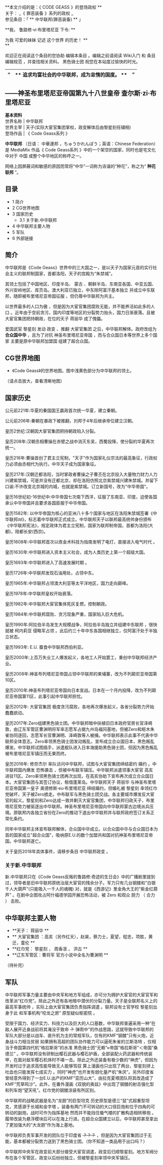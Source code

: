 **本文介绍的是：《 CODE GEASS  》的登场政权 **  
关于： _《 罪恶装备  》系列的政权 _  
参见条目：「 ** 中华联邦(罪恶装备)  ** 」

**我， 鲁路修·vi·布里塔尼亚  下令: **

为我  可爱的妹妹  记述  这个世界  的历史！ **  
**

欢迎正在阅读这个条目的您协助  编辑本条目  。编辑之前请阅读  Wiki入门  和  条目编辑规范  ，并查找相关资料。  黑色骑士团
祝您在本站度过愉快的时光。

“  |  ** 追求均富社会的中华联邦，成为怠惰的国度。  ** |  ”   
---|---|---  
——神圣布里塔尼亚帝国第九十八世皇帝  查尔斯·zi·布里塔尼亚  
---  
**基本资料**  
世界名称  |  中华联邦   
世界主宰  |  天子(实际大宦官集团掌权，政变解体后由黎星刻任辅相)   
登场作品  |  《  Code Geass系列  》   
  
**中华联邦** （日语：  中華連邦  ，ちゅうかれんぽう；英语：Chinese Federation）是  MediaMix  作品《  Code
Geass系列  》中的一个架空的国家，同时也是宅文化中对于  中国  或整个中华地区的称呼之一。

网络上因屏蔽词和敏感的原因而常将“中华”一词称为诙谐的“种花”，称之为“ **种花联邦** ”。

##  目录

  * 1  简介 
  * 2  CG世界地图 
  * 3  国家历史 
    * 3.1  关于新.中华联邦 
  * 4  中华联邦主要人物 
  * 5  军队 
  * 6  外部链接 

##  简介

中华联邦是《Code Geass》世界中的三大国之一，是以天子为国家元首的实行社会主义的联邦制国家，首都洛阳，天子的宫殿为“朱禁城”。

其领土包括了中国地区、印度半岛、  蒙古  、朝鲜半岛、东南亚各国、中亚五国、外兴安岭地区、库页岛。澳大利亚已独立，中东除阿富汗基本独立
并成立中东联邦，随即被布里塔尼亚帝国征服  ，但仍尊中华联邦为共主。

以世界最多的人口为傲  ，但是因为大宦官集团腐败无能，并不能养活如此多的人口
。近年由于空前贪污，国内印度等地区的分裂势力抬头，国力日渐衰落。且被大宦官集团把持朝政，在位的天子  蒋丽华  成了傀儡。

爱国武官  黎星刻  发动  政变  、推翻  大宦官集团  之后，中华联邦解体。政府改组为 **合众国中华** ，且为了对抗  神圣布里塔尼亚帝国
，而与合众国日本等世界上多个国家  主要是原中华联邦加盟国  组建了超合众国。

##  CG世界地图

  * 《Code Geass》的世界地图。图中浅黄色部分为中华联邦的领土。 

（请点击放大，查看清晰地图）

##  国家历史

公元前221年:华夏的秦国国王嬴政首次统一华夏，建立秦朝。

公元前206年:秦朝在暴政下被推翻，刘邦于4年后继承帝位建立汉朝。

皇历2世纪:汉朝因大宦官集团把持朝政陷入分裂。

皇历208年:汉朝丞相曹操在赤壁之战中消灭东吴，西蜀投降，使分裂的华夏再次统一。

皇历216年:曹操首创了君主立宪制，"天子"作为国家礼仪宗法的最高象征，行政权力必须由丞相代为执行。中华天子成为国家象征。

皇历217年:汉朝迁都洛阳，当时掌政者曹操之子曹丕在北京投入大量物力财力人力兴建紫禁城，可是并没有迁都北京，却在洛阳仿照北京紫禁城兴建朱禁城。并留下口谕:不许改变北京城的内城，也就是紫禁城。订立新国号，改为"中华帝国"。

皇历16世纪初-16世纪中:中华帝国七次南下西洋，征服了东南亚、印度，迫使各国承认中华帝国并且要求各国臣服于中华帝国。

皇历1582年:
以中华帝国为核心的亚洲八十多个国家与地区在洛阳朱禁城签署《中华联邦♯♯》，标志着中华联邦正式成立。中华联邦天子以联邦最高统帅身份颁布《中华联邦宪法》，规定政体为君主立宪制，国家为联邦制帝国，首都为洛阳(大都)，陪都长安(西京)。

皇历1608年:中华联邦首次以炼金术科技为指南发明了电灯，直接进入电气时代 。

皇历1630年:中华联邦进入资本主义社会，成为人类历史上第一个超级大国。

皇历1693年:中华联邦进入了高速发展时期 。

皇历1726年:中华联邦发现石油用处，占领中东。

皇历1965年:中华联邦占领澳大利亚等太平洋地区，国力走向巅峰。

皇历1978年:中华联邦皇权开始衰落。

皇历1982年:中华联邦大宦官集体死灰复燃，控制朝政。

皇历1984年:中华联邦腐败、贪污现象严重，国家陷入巨大危机。

皇历1990年:阿拉伯半岛发生大规模战争，阿拉伯半岛独立并组建中东联邦  ，很快就被  柯内莉亚  侵略军占领
。此后约三十年中东各国相继独立，仅阿富汗处于半独立状态。

皇历1993年:  E.U.  蚕食中华联邦西伯利亚。

皇历2000年:上百万失业工人爆发起义，各地工人开始罢工，重创中华联邦经济产业。

皇历2008年:神圣布列塔尼亚帝国占领中华联邦的柬埔寨，改为不列颠尼亚帝国第10区。

皇历2010年:神圣布列塔尼亚帝国向日本宣战。日本在一个月内投降，改为不列颠尼亚帝国第11区，此事引起中华联邦担忧。

皇历2012年:  大宦官集团  极度贪污腐败，各地再次爆发起义，各省分裂势力开始蠢蠢欲动。

皇历2017年:Zero组建黑色骑士团。中华联邦暗中扶植旧日本政府官房长官泽崎敦，由辽东军管区曹渊明将军率志愿军占据九州岛福冈基地，但被Zero和枢木朱雀协同逐回，志愿军长官曹渊明、泽崎敦等人被捕。中华联邦表示此事不代表中华联邦全体意志。Zero率领黑色骑士团发动叛乱，宣布成立合众国日本，黑色叛乱爆发。中华联邦试图插手，派遣舰队进入日本海援助黑色骑士团，但因为黑色叛乱被布里塔尼亚军镇压而无果而终。

皇历2018年:  修奈杰尔  率队访问中华联邦，试图与大宦官集团缔结密约  婚约  。中华联邦国内爆发  恐怖袭击
，但被中布联军镇压。中华联邦派遣领事大宦官  高亥
进驻11区。Zero率领黑色骑士团再次出现，在高亥协助下宣布再次成立合众国日本。大宦官集团与其签订协议，租借蓬莱岛。中华联邦天子  蒋丽华
与神圣布里塔尼亚帝国第一皇子  奥德修斯·eu·布里塔尼亚  缔结婚约，但婚礼被  黎星刻
率领红巾党破坏，天子被Zero掳走。中布联军与黑色骑士团交战。各主要城市爆发反大宦官的起义。黎星刻和Zero达成一致并剿灭大宦官集团，中华联邦归政天子，布里塔尼亚势力被驱逐出中华联邦。神圣布里塔尼亚帝国向中华联邦蒙古边境派兵压境。原联邦内各独立省份在Zero的推动下退出中华联邦并与联邦政府签订关系正常化条约。

同年中华联邦主体宣布联邦解体，合众国中华成立。以合众国中华与合众国日本为首的国家成立"超合众国"，吸纳原E.U.的数个加盟共和国对抗神圣布里塔尼亚帝国。中华联邦遂亡。

关于皇历2018年具体事件，请移步条目  中华联邦政变  。

###  关于新.中华联邦

新.中华联邦只在《Code
Geass反叛的鲁路修:奇迹的生日会》中的广播剧里提到过，领导者是旧中华联邦原统治层大宦官的残余分子。军力只有几台钢髅和"白银千人大葫芦"(只能吸入一千人的魂魄)
对，就是《西游记》里金角大王的“紫金红葫芦”  。在剧中企图攻占阿什福德学园开展恐怖活动，被  Zero  和观众  厨力  （  合力  ）  击败。

##  中华联邦主要人物

  * **天子： 蒋丽华  **
  * ** 大宦官集团  ：高亥（另作红天），赵昊，蔡力士，夏望，程忠，项胜，黄迁，童伦 **
  * **红巾党： 黎星刻  ，  周香凛  ，  洪古  **
  * **辽东军管区：曹将军 官方小说中全名为曹渊明  **

（待补完）

##  军队

中华联邦军事力量主要由中央军和地方军组成，亦可分为拥护大宦官的大宦官军和改革派“红巾党”。除此之外还有各地暗中潜伏的分裂力量。天子是全联邦名义上的最高军事统帅
，实际上由大宦官集团负责指挥调遣  。联邦设有士官学校  黎星刻出身于此  和军事机构“咬龙之房”  原型疑似枢密院  。

受限于国力、经济实力、科技力以及巨大的人口基数，中华联邦普遍采用一种“在敌人展开近身战前将其淹没于致命 ~~？~~
弹雨中”的作战思路，这就导致中华联邦的军队大部分是以战车、直升机为主的常规军队，仅有的KMF“钢髅”只有火炮，近身战斗力相当贫弱
如果拥有高超的团队协作能力可以逼死朱雀的兰斯洛特  ，仅相当于帝国第四代机“格拉斯哥”的水准  黑色骑士团“无赖”≈帝国“格拉斯哥”＜帝国“桑德兰”
。中华联邦没有研制出樱石武器与樱石护盾，全部装配火药武器和传统装甲，在面对敌军樱石机体时不堪一击。除此之外还装备有极少数的“神虎”，但因为开发时过于追求高性能导致无人能够驾驭
算上漫画也只出现了两台，黎星刻拼上吐血也只能发挥七成实力
。同时“神虎”也开发有弱化量产机“朱厌”。另外印度省曾经意外得到了一台E.U.出产的KMF“亚历山大”，由拉克夏塔团队将其改造成了KMF“荒草鸣沙”。此外，在番外漫画《双貌的奥兹》中出现了钢髅的射击强化型和列车炮“望天吼”。红巾党的钢髅涂装有所区别。

中华联邦的战略武器是名为“龙胆”的巨型坦克  历史原型是德三“鼠”式超重型坦克，灵感源于长城和金字塔
。装备有两门不可转动的大口径巨炮和位于四角的可转动的副炮，战时可作为指挥基地  然而并不能挡住蜃气楼的扩散构造相转移炮
。履带改装为悬浮模块后可以在海上行进。在超合众国建立以后，中华联邦甚至拿出了更加强大的“大龙胆”作为海上基地。

中华联邦负责军事开发的团队位于印度省 ~~？？？~~ ，但是因为大宦官集团过于无能，基本都被分裂势力送到了黑色骑士团。（你不知道一类品用于出口吗？）

中华联邦中央军在政变前大部分接受大宦官调遣，政变后归顺黎星刻。地方军阀分布在各个军管区，政变以后纷纷独立，但被黎星刻率领中央军镇压。